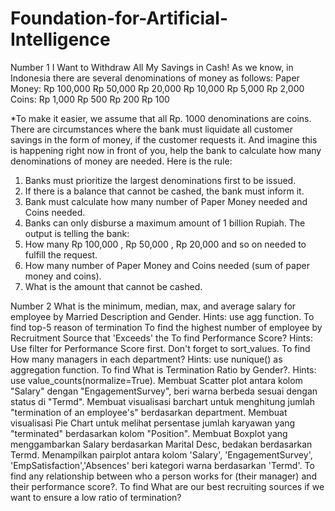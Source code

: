 # Foundation-for-Artificial-Intelligence
Number 1
I Want to Withdraw All My Savings in Cash!
As we know, in Indonesia there are several denominations of money as follows:
Paper Money:
Rp 100,000
Rp 50,000
Rp 20,000
Rp 10,000
Rp 5,000
Rp 2,000
Coins:
Rp 1,000
Rp 500
Rp 200
Rp 100

*To make it easier, we assume that all Rp. 1000 denominations are coins.
There are circumstances where the bank must liquidate all customer savings in the form of money, if the customer requests it.
And imagine this is happening right now in front of you, help the bank to calculate how many denominations of money are needed.
Here is the rule:
1. Banks must prioritize the largest denominations first to be issued.
2. If there is a balance that cannot be cashed, the bank must inform it.
3. Bank must calculate how many number of Paper Money needed and Coins needed.
4. Banks can only disburse a maximum amount of 1 billion Rupiah.
The output is telling the bank:
1. How many Rp 100,000 , Rp 50,000 , Rp 20,000 and so on needed to fulfill the request.
2. How many number of Paper Money and Coins needed (sum of paper money and coins).
3. What is the amount that cannot be cashed.



Number 2
What is the minimum, median, max, and average salary for employee by Married Description and Gender. Hints: use agg function.
To find top-5 reason of termination
To find the highest number of employee by Recruitment Source that 'Exceeds' the
To find Performance Score? Hints: Use filter for Performance Score first. Don't forget to sort_values.
To find How many managers in each department? Hints: use nunique() as aggregation function.
To find What is Termination Ratio by Gender?. Hints: use value_counts(normalize=True).
Membuat Scatter plot antara kolom "Salary" dengan "EngagementSurvey", beri warna berbeda sesuai dengan status di "Termd".
Membuat visualisasi barchart untuk menghitung jumlah "termination of an employee's" berdasarkan department.
Membuat visualisasi Pie Chart untuk melihat persentase jumlah karyawan yang "terminated" berdasarkan kolom "Position".
Membuat Boxplot yang menggambarkan Salary berdasarkan Marital Desc, bedakan berdasarkan Termd.
Menampilkan pairplot antara kolom 'Salary', 'EngagementSurvey', 'EmpSatisfaction','Absences' beri kategori warna berdasarkan 'Termd'.
To find any relationship between who a person works for (their manager) and their performance score?.
To find What are our best recruiting sources if we want to ensure a low ratio of termination?
